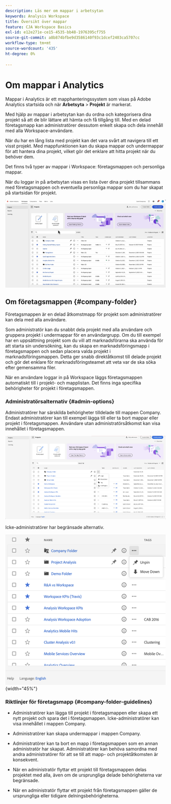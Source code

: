 ```yaml
---
description: Läs mer om mappar i arbetsytan
keywords: Analysis Workspace
title: Översikt över mappar
feature: CJA Workspace Basics
exl-id: e12e271e-ce15-4535-bb48-1976395cf755
source-git-commit: a8b874bfbe9d3586140f93c1dcef2403ca5707cc
workflow-type: tm+mt
source-wordcount: '435'
ht-degree: 0%

---
```


# Om mappar i Analytics

Mappar i Analytics är ett mapphanteringssystem som visas på Adobe Analytics startsida och när **Arbetsyta** > **Projekt** är markerat.

Med hjälp av mappar i arbetsytan kan du ordna och kategorisera dina projekt så att de blir lättare att hämta och få tillgång till. Med en delad företagsmapp kan administratörer dessutom enkelt skapa och dela innehåll med alla Workspace-användare.

När du har en lång lista med projekt kan det vara svårt att navigera till ett visst projekt. Med mappfunktionen kan du skapa mappar och undermappar för att hantera dina projekt, vilket gör det enklare att hitta projekt när du behöver dem.

Det finns två typer av mappar i Workspace: företagsmappen och personliga mappar.

När du loggar in på arbetsytan visas en lista över dina projekt tillsammans med företagsmappen och eventuella personliga mappar som du har skapat på startsidan för projekt.

![](/help/analysis-workspace/build-workspace-project/assets/landing-page2.png)

## Om företagsmappen {#company-folder}

Företagsmappen är en delad åtkomstmapp för projekt som administratörer kan dela med alla användare.

Som administratör kan du snabbt dela projekt med alla användare och gruppera projekt i undermappar för en användargrupp. Om du till exempel har en uppsättning projekt som du vill att marknadsförarna ska använda för att starta sin undersökning, kan du skapa en marknadsföringsmapp i företagsmappen och sedan placera valda projekt i marknadsföringsmappen. Detta ger snabb direktåtkomst till delade projekt och gör det enklare för marknadsföringsteamet att veta var de ska söka efter gemensamma filer.

När en användare loggar in på Workspace läggs företagsmappen automatiskt till i projekt- och mapplistan. Det finns inga specifika behörigheter för projekt i företagsmappen.


### Administratörsalternativ {#admin-options}

Administratörer har särskilda behörigheter tilldelade till mappen Company. Endast administratörer kan till exempel lägga till eller ta bort mappar eller projekt i företagsmappen. Användare utan administratörsåtkomst kan visa innehållet i företagsmappen.

![](/help/analysis-workspace/build-workspace-project/assets/admin-options.png)

Icke-administratörer har begränsade alternativ.

![](/help/analysis-workspace/build-workspace-project/assets/non-admin-folder-options.png){width="45%"}

### Riktlinjer för företagsmapp {#company-folder-guidelines}

- Administratörer kan lägga till projekt i företagsmappen eller skapa ett nytt projekt och spara det i företagsmappen. Icke-administratörer kan visa innehållet i mappen Company.

- Administratörer kan skapa undermappar i mappen Company.

- Administratörer kan ta bort en mapp i företagsmappen som en annan administratör har skapat. Administratörer kan behöva samordna med andra administratörer för att se till att mapp- och projektåtkomsten är konsekvent.

- När en administratör flyttar ett projekt till företagsmappen delas projektet med alla, även om de ursprungliga delade behörigheterna var begränsade.

- När en administratör flyttar ett projekt från företagsmappen gäller de ursprungliga eller tidigare delningsbehörigheterna.
